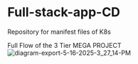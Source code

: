 # Full-stack-app-CD
Repository for manifest files of K8s

Full Flow of the 3 Tier MEGA PROJECT
![diagram-export-5-16-2025-3_27_14-PM](https://github.com/user-attachments/assets/021f7248-6b6c-4b5a-99f6-77618ddc5a30)

